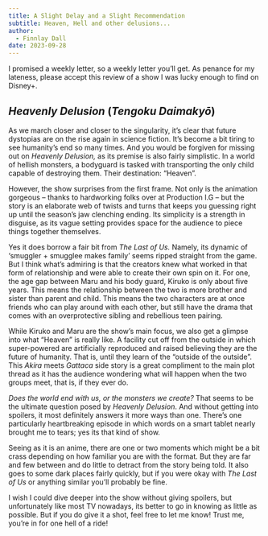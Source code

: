 ```yaml
---
title: A Slight Delay and a Slight Recommendation
subtitle: Heaven, Hell and other delusions...
author:
  - Finnlay Dall
date: 2023-09-28
---
```

I promised a weekly letter, so a weekly letter you’ll get. As penance for my lateness, please accept this review of a show I was lucky enough to find on Disney+.

## *Heavenly Delusion* (_Tengoku Daimakyō_)

As we march closer and closer to the singularity, it’s clear that future dystopias are on the rise again in science fiction. It’s become a bit tiring to see humanity’s end so many times. And you would be forgiven for missing out on _Heavenly Delusion,_ as its premise is also fairly simplistic. In a world of hellish monsters, a bodyguard is tasked with transporting the only child capable of destroying them. Their destination: “Heaven”.

However, the show surprises from the first frame. Not only is the animation gorgeous – thanks to hardworking folks over at Production I.G – but the story is an elaborate web of twists and turns that keeps you guessing right up until the season’s jaw clenching ending. Its simplicity is a strength in disguise, as its vague setting provides space for the audience to piece things together themselves.

Yes it does borrow a fair bit from _The Last of Us._ Namely, its dynamic of ‘smuggler + smugglee makes family’ seems ripped straight from the game. But I think what’s admiring is that the creators knew what worked in that form of relationship and were able to create their own spin on it. For one, the age gap between Maru and his body guard, Kiruko is only about five years. This means the relationship between the two is more brother and sister than parent and child. This means the two characters are at once friends who can play around with each other, but still have the drama that comes with an overprotective sibling and rebellious teen pairing.

While Kiruko and Maru are the show’s main focus, we also get a glimpse into what “Heaven” is really like. A facility cut off from the outside in which super-powered are artificially reproduced and raised believing they are the future of humanity. That is, until they learn of the “outside of the outside”. This _Akira_ meets _Gattaca_ side story is a great compliment to the main plot thread as it has the audience wondering what will happen when the two groups meet, that is, if they ever do.

_Does the world end with us, or the monsters we create?_ That seems to be the ultimate question posed by _Heavenly Delusion_. And without getting into spoilers, it most definitely answers it more ways than one. There’s one particularly heartbreaking episode in which words on a smart tablet nearly brought me to tears; yes its that kind of show.

Seeing as it is an anime, there are one or two moments which might be a bit crass depending on how familiar you are with the format. But they are far and few between and do little to detract from the story being told. It also goes to some dark places fairly quickly, but if you were okay with _The Last of Us_ or anything similar you’ll probably be fine.

I wish I could dive deeper into the show without giving spoilers, but unfortunately like most TV nowadays, its better to go in knowing as little as possible. But if you do give it a shot, feel free to let me know! Trust me, you’re in for one hell of a ride!